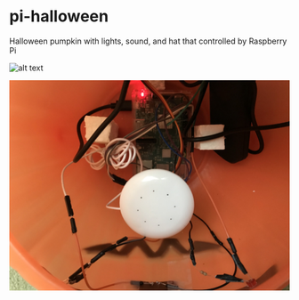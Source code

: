 # pi-halloween
Halloween pumpkin with lights, sound, and hat that controlled by Raspberry Pi 

![alt text](Photo%20Oct%2027%2C%209%2049%2007%20AM.jpg)

![alt_text](Photo%20Oct%2027%2C%209%2053%2042%20AM.jpg)
